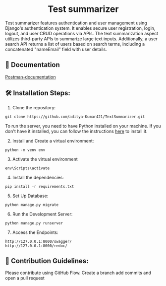 <h1 align="center" id="title">Test summarizer</h1>

<p id="description">Test summarizer features authentication and user management using Django's authentication system. It enables secure user registration, login, logout, and user CRUD operations via APIs. The text summarization aspect utilizes third-party APIs to summarize large text inputs. Additionally, a user search API returns a list of users based on search terms, including a concatenated "nameEmail" field with user details.</p>

<h2>🚀 Documentation</h2>

[Postman-documentation](https://www.postman.com/varsitypro-3710/workspace/varsityassignment/documentation/34380419-adf4152d-8d7b-46f4-850e-e18038e69634)

  
<h2>🛠️ Installation Steps:</h2>

1. Clone the repository:

```CMD
git clone https://github.com/aditya-Kumar421/TextSummarizer.git
```

To run the server, you need to have Python installed on your machine. If you don't have it installed, you can follow the instructions [here](https://www.geeksforgeeks.org/download-and-install-python-3-latest-version/) to install it.

2. Install and Create a virtual environment:

```CMD
python -m venv env
```

3. Activate the virtual environment

```CMD
env\Scripts\activate
```

4. Install the dependencies:

```CMD
pip install -r requirements.txt
```

5. Set Up Database:

```
python manage.py migrate
```

6. Run the Development Server:

```
python manage.py runserver
```

7. Access the Endpoints:

```
http://127.0.0.1:8000/swagger/
http://127.0.0.1:8000/redoc/
```

<h2>🍰 Contribution Guidelines:</h2>

Please contribute using GitHub Flow. Create a branch add commits and open a pull request
